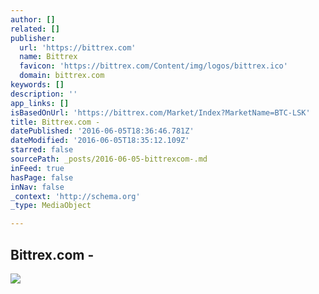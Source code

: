```yaml
---
author: []
related: []
publisher:
  url: 'https://bittrex.com'
  name: Bittrex
  favicon: 'https://bittrex.com/Content/img/logos/bittrex.ico'
  domain: bittrex.com
keywords: []
description: ''
app_links: []
isBasedOnUrl: 'https://bittrex.com/Market/Index?MarketName=BTC-LSK'
title: Bittrex.com -
datePublished: '2016-06-05T18:36:46.781Z'
dateModified: '2016-06-05T18:35:12.109Z'
starred: false
sourcePath: _posts/2016-06-05-bittrexcom-.md
inFeed: true
hasPage: false
inNav: false
_context: 'http://schema.org'
_type: MediaObject

---
```

<article style=""><h1>Bittrex.com -</h1><img src="https://i.imgur.com/MWxqFcv.png" /></article>